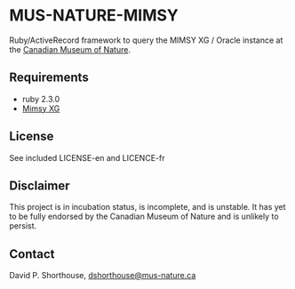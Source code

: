 MUS-NATURE-MIMSY
================
Ruby/ActiveRecord framework to query the MIMSY XG / Oracle instance at the [Canadian Museum of Nature](http://nature.ca).

Requirements
------------
- ruby 2.3.0
- [Mimsy XG](http://alm.axiell.com/sites/default/files/Mimsy.pdf)

License
-------
See included LICENSE-en and LICENCE-fr

Disclaimer
----------
This project is in incubation status, is incomplete, and is unstable. It has yet to be fully endorsed by the Canadian Museum of Nature and is unlikely to persist.

Contact
-------
David P. Shorthouse, <dshorthouse@mus-nature.ca>
